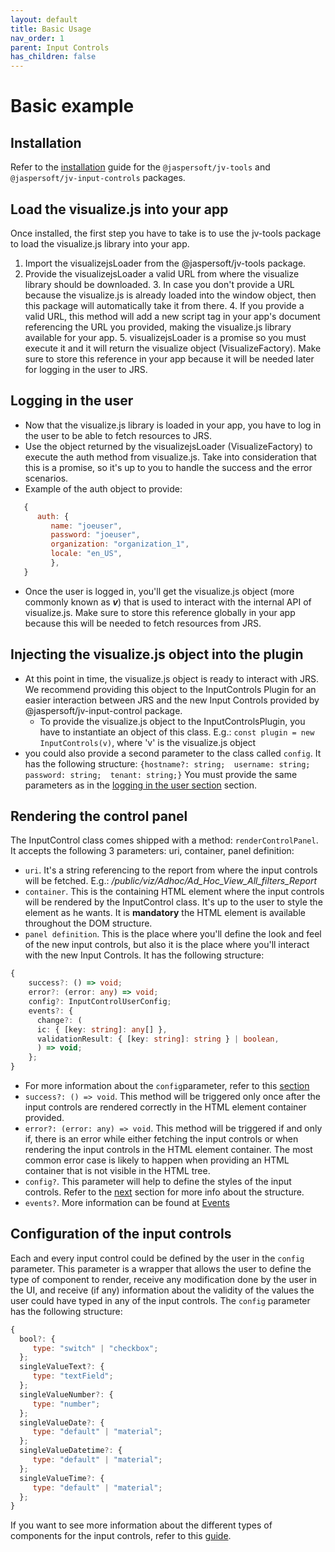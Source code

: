 ```yaml
---
layout: default
title: Basic Usage
nav_order: 1
parent: Input Controls
has_children: false
---
```


# Basic example

## Installation

Refer to the [installation](/pages/introduction#Installation) guide for the `@jaspersoft/jv-tools` and `@jaspersoft/jv-input-controls` packages.

## Load the visualize.js into your app

Once installed, the first step you have to take is to use the jv-tools package to load the visualize.js library into
your app.

1. Import the visualizejsLoader from the @jaspersoft/jv-tools package.
2. Provide the visualizejsLoader a valid URL from where the visualize library should be downloaded.
    3. In case you don't provide a URL because the visualize.js is already loaded into the window object, then this
       package will automatically take it from there.
    4. If you provide a valid URL, this method will add a new script tag in your app's document referencing the URL you
       provided, making the visualize.js library available for your app.
    5. visualizejsLoader is a promise so you must execute it and it will return the visualize object (VisualizeFactory).
       Make sure to store this reference in your app because it will be needed later for logging in the user to JRS.

## Logging in the user

* Now that the visualize.js library is loaded in your app, you have to log in the user to be able to fetch resources to
  JRS.
* Use the object returned by the visualizejsLoader (VisualizeFactory) to execute the auth method from visualize.js. Take
  into consideration that this is a promise, so it's up to you to handle the success and the error scenarios.
* Example of the auth object to provide:

``` js
   {
      auth: {
         name: "joeuser",
         password: "joeuser",
         organization: "organization_1",
         locale: "en_US",
         },
   }
```

* Once the user is logged in, you'll get the visualize.js object (more commonly known as _**v**_) that is used to
  interact with the internal API of visualize.js. Make sure to store this reference globally in your app because this
  will be needed to fetch resources from JRS.

## Injecting the visualize.js object into the plugin

* At this point in time, the visualize.js object is ready to interact with JRS. We recommend providing this object to
  the InputControls Plugin for an easier interaction between JRS and the new Input Controls provided by
  @jaspersoft/jv-input-control package.
  * To provide the visualize.js object to the InputControlsPlugin, you have to instantiate an object of this class. E.g.:
    ``const plugin = new InputControls(v)``, where 'v' is the visualize.js object
* you could also provide a second parameter to the class called ``config``. It has the following structure:
  ``{hostname?: string;  username: string;  password: string;  tenant: string;}``
  You must provide the same parameters as in the [logging in the user section](/pages/input-controls/basic-usage#logging-in-the-user) section.

## Rendering the control panel
The InputControl class comes shipped with a method: ``renderControlPanel``. It accepts the following 3 parameters:
uri, container, panel definition:
* `uri`. It's a string referencing to the report from where the input controls will be fetched. E.g.: _/public/viz/Adhoc/Ad_Hoc_View_All_filters_Report_
* `container`. This is the containing HTML element where the input controls will be rendered by the InputControl
class. It's up to the user to style the element as he wants. It is **mandatory** the HTML element is available 
throughout the DOM structure.
* `panel definition`. This is the place where you'll define the look and feel of the new input controls, but also it is
the place where you'll interact with the new Input Controls. It has the following structure:
```ts
{
    success?: () => void;
    error?: (error: any) => void;
    config?: InputControlUserConfig;
    events?: {
      change?: (
      ic: { [key: string]: any[] },
      validationResult: { [key: string]: string } | boolean,
      ) => void;
    };
}
```
* For more information about the `config`parameter, refer to this [section](/pages/input-controls/basic-usage#configuration-of-the-input-controls)
* `success?: () => void`. This method will be triggered only once after the input controls are rendered correctly in the HTML element container provided.
* `error?: (error: any) => void`. This method will be triggered if and only if, there is an error while either fetching the input controls or when rendering the input controls in the HTML element container. The most common error case is likely to happen when providing an HTML container that is not visible in the HTML tree.
* `config?`. This parameter will help to define the styles of the input controls. Refer to the
[next](/pages/input-controls/basic-usage#configuration-of-the-input-controls) section for more info about the structure.
* `events?`. More information can be found at [Events](/pages/input-controls/events)

## Configuration of the input controls
Each and every input control could be defined by the user in the `config` parameter. This parameter is a wrapper that
allows the user to define the type of component to render, receive any modification done by the user in the UI, and
receive (if any) information about the validity of the values the user could have typed in any of the input controls.
The `config` parameter has the following structure:
```js
{
  bool?: {
     type: "switch" | "checkbox";
  };
  singleValueText?: {
     type: "textField";
  };
  singleValueNumber?: {
     type: "number";
  };
  singleValueDate?: {
     type: "default" | "material";
  };
  singleValueDatetime?: {
     type: "default" | "material";
  };
  singleValueTime?: {
     type: "default" | "material";
  };
}
``` 
If you want to see more information about the different types of components for the input controls, refer to
this [guide](/pages/input-controls/all-ics).